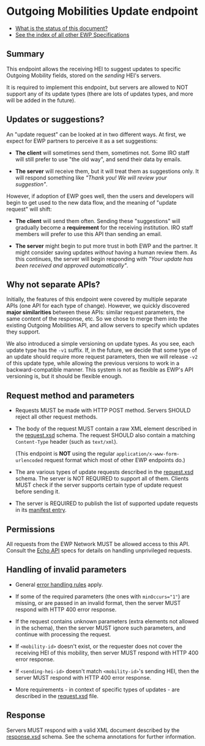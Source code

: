 Outgoing Mobilities Update endpoint
===================================

* [What is the status of this document?][statuses]
* [See the index of all other EWP Specifications][develhub]


Summary
-------

This endpoint allows the receiving HEI to suggest updates to specific Outgoing
Mobility fields, stored on the *sending* HEI's servers.

It is required to implement this endpoint, but servers are allowed to NOT
support any of its update types (there are lots of updates types, and more will
be added in the future).


Updates or suggestions?
-----------------------

An "update request" can be looked at in two different ways. At first, we expect
for EWP partners to perceive it as a set suggestions:

 - **The client** will sometimes send them, sometimes not. Some IRO staff will
   still prefer to use "the old way", and send their data by emails.

 - **The server** will receive them, but it will treat them as suggestions
   only. It will respond something like *"Thank you! We will review your
   suggestion"*.

However, if adoption of EWP goes well, then the users and developers will begin
to get used to the new data flow, and the meaning of "update request" will
shift:

 - **The client** will send them often. Sending these "suggestions" will
   gradually become a **requirement** for the receiving institution. IRO staff
   members will prefer to use this API than sending an email.

 - **The server** might begin to put more trust in both EWP and the partner. It
   might consider saving updates *without* having a human review them. As this
   continues, the server will begin responding with *"Your update has been
   received and approved automatically"*.


Why not separate APIs?
----------------------

Initially, the features of this endpoint were covered by multiple separate
APIs (one API for each type of change). However, we quickly discovered **major
similarities** between these APIs: similar request parameters, the same content
of the response, etc. So we chose to merge them into the existing Outgoing
Mobilities API, and allow servers to specify which updates they support.

We also introduced a simple versioning on update types. As you see, each update
type has the `-v1` suffix. If, in the future, we decide that some type of an
update should require more request parameters, then we will release `-v2` of
this update type, while allowing the previous versions to work in a
backward-compatible manner. This system is not as flexible as EWP's API
versioning is, but it should be flexible enough.


Request method and parameters
-----------------------------

 * Requests MUST be made with HTTP POST method. Servers SHOULD reject all other
   request methods.

 * The body of the request MUST contain a raw XML element described in the
   [request.xsd](request.xsd) schema. The request SHOULD also contain a
   matching `Content-Type` header (such as `text/xml`).

   (This endpoint is **NOT** using the regular `application/x-www-form-urlencoded`
   request format which most of other EWP endpoints do.)

 * The are various types of update requests described in the
   [request.xsd](request.xsd) schema. The server is NOT REQUIRED to support all of them.
   Clients MUST check if the server supports certain type of update request
   before sending it.

 * The server is REQUIRED to publish the list of supported update requests in
   its [manifest entry](../manifest-entry.xsd).


Permissions
-----------

All requests from the EWP Network MUST be allowed access to this API. Consult
the [Echo API][echo] specs for details on handling unprivileged requests.


Handling of invalid parameters
------------------------------

 * General [error handling rules][error-handling] apply.

 * If some of the required parameters (the ones with `minOccurs="1"`) are
   missing, or are passed in an invalid format, then the server MUST respond
   with HTTP 400 error response.

 * If the request contains unknown parameters (extra elements not allowed in
   the schema), then the server MUST ignore such parameters, and continue with
   processing the request.

 * If `<mobility-id>` doesn't exist, or the requester does not cover the
   receiving HEI of this mobility, then server MUST respond with HTTP 400 error
   response.

 * If `<sending-hei-id>` doesn't match `<mobility-id>`'s sending HEI, then the
   server MUST respond with HTTP 400 error response.

 * More requirements - in context of specific types of updates - are described
   in the [request.xsd](request.xsd) file.


Response
--------

Servers MUST respond with a valid XML document described by the
[response.xsd](response.xsd) schema. See the schema annotations for further information.


[develhub]: http://developers.erasmuswithoutpaper.eu/
[statuses]: https://github.com/erasmus-without-paper/ewp-specs-management#statuses
[registry-spec]: https://github.com/erasmus-without-paper/ewp-specs-api-registry
[discovery-api]: https://github.com/erasmus-without-paper/ewp-specs-api-discovery
[echo]: https://github.com/erasmus-without-paper/ewp-specs-api-echo
[error-handling]: https://github.com/erasmus-without-paper/ewp-specs-architecture#error-handling
